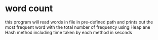 # word count
this program will read words in file in pre-defined path and prints out the most frequent word with the total number of frequency using Heap ane Hash method including time taken by each method in seconds 
